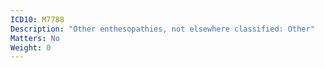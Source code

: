 ```yaml
---
ICD10: M7788
Description: "Other enthesopathies, not elsewhere classified: Other"
Matters: No
Weight: 0
---
```


